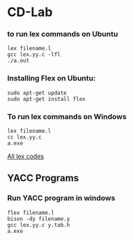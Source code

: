 # CD-Lab

### to run lex commands on Ubuntu
```
lex filename.l 
gcc lex.yy.c -lfl
./a.out
```

### Installing Flex on Ubuntu: 
```
sudo apt-get update
sudo apt-get install flex
```

### To run lex commands on Windows
```
lex filename.l 
cc lex.yy.c 
a.exe
```

[All lex codes](https://www.geeksforgeeks.org/lex-program-count-number-words/)


## YACC Programs

### Run YACC program in windows
``` 
flex filename.l
bison -dy filename.y
gcc lex.yy.c y.tab.h
a.exe
```